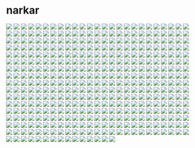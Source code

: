 # narkar

![](https://ex.moonchan.xyz/s/f12be748f9/3231504-1?redirect_to=image)
![](https://ex.moonchan.xyz/s/e4c7473351/3231504-2?redirect_to=image)
![](https://ex.moonchan.xyz/s/0464bcf71f/3231504-3?redirect_to=image)
![](https://ex.moonchan.xyz/s/7d57190284/3231504-4?redirect_to=image)
![](https://ex.moonchan.xyz/s/73a15f49d5/3231504-5?redirect_to=image)
![](https://ex.moonchan.xyz/s/33aa889feb/3231504-6?redirect_to=image)
![](https://ex.moonchan.xyz/s/ac0c478498/3231504-7?redirect_to=image)
![](https://ex.moonchan.xyz/s/c8f28e9be6/3231504-8?redirect_to=image)
![](https://ex.moonchan.xyz/s/5389204e9b/3231504-9?redirect_to=image)
![](https://ex.moonchan.xyz/s/16e1633ec6/3231504-10?redirect_to=image)
![](https://ex.moonchan.xyz/s/7ab43eed24/3231504-11?redirect_to=image)
![](https://ex.moonchan.xyz/s/34c9ae7cdd/3231504-12?redirect_to=image)
![](https://ex.moonchan.xyz/s/4e53b497a7/3231504-13?redirect_to=image)
![](https://ex.moonchan.xyz/s/7556ceb12f/3231504-14?redirect_to=image)
![](https://ex.moonchan.xyz/s/10febbc90a/3231504-15?redirect_to=image)
![](https://ex.moonchan.xyz/s/cc5f11b74c/3231504-16?redirect_to=image)
![](https://ex.moonchan.xyz/s/5326f0b708/3231504-17?redirect_to=image)
![](https://ex.moonchan.xyz/s/1b07112cb1/3231504-18?redirect_to=image)
![](https://ex.moonchan.xyz/s/12ed1aade5/3231504-19?redirect_to=image)
![](https://ex.moonchan.xyz/s/6ba5fd5834/3231504-20?redirect_to=image)
![](https://ex.moonchan.xyz/s/512466f371/3231504-21?redirect_to=image)
![](https://ex.moonchan.xyz/s/b4db85fa5f/3231504-22?redirect_to=image)
![](https://ex.moonchan.xyz/s/9b556253df/3231504-23?redirect_to=image)
![](https://ex.moonchan.xyz/s/10562a918b/3231504-24?redirect_to=image)
![](https://ex.moonchan.xyz/s/66d83b8ecc/3231504-25?redirect_to=image)
![](https://ex.moonchan.xyz/s/3719146736/3231504-26?redirect_to=image)
![](https://ex.moonchan.xyz/s/aaab3fb7be/3231504-27?redirect_to=image)
![](https://ex.moonchan.xyz/s/30219d1b5c/3231504-28?redirect_to=image)
![](https://ex.moonchan.xyz/s/f4b2664b44/3231504-29?redirect_to=image)
![](https://ex.moonchan.xyz/s/922e30541e/3231504-30?redirect_to=image)
![](https://ex.moonchan.xyz/s/01a17a92dc/3231504-31?redirect_to=image)
![](https://ex.moonchan.xyz/s/2f99da344a/3231504-32?redirect_to=image)
![](https://ex.moonchan.xyz/s/3ca9c9d764/3231504-33?redirect_to=image)
![](https://ex.moonchan.xyz/s/1f998969fa/3231504-34?redirect_to=image)
![](https://ex.moonchan.xyz/s/976e58a84d/3231504-35?redirect_to=image)
![](https://ex.moonchan.xyz/s/aa8d533609/3231504-36?redirect_to=image)
![](https://ex.moonchan.xyz/s/68c69c9661/3231504-37?redirect_to=image)
![](https://ex.moonchan.xyz/s/952dc74d07/3231504-38?redirect_to=image)
![](https://ex.moonchan.xyz/s/56abe3ae81/3231504-39?redirect_to=image)
![](https://ex.moonchan.xyz/s/d371c02d0d/3231504-40?redirect_to=image)
![](https://ex.moonchan.xyz/s/e2a5408a5c/3231504-41?redirect_to=image)
![](https://ex.moonchan.xyz/s/6c1769b785/3231504-42?redirect_to=image)
![](https://ex.moonchan.xyz/s/829a99fb4b/3231504-43?redirect_to=image)
![](https://ex.moonchan.xyz/s/bbf91b08ef/3231504-44?redirect_to=image)
![](https://ex.moonchan.xyz/s/0de07ca062/3231504-45?redirect_to=image)
![](https://ex.moonchan.xyz/s/f3bd21e8dd/3231504-46?redirect_to=image)
![](https://ex.moonchan.xyz/s/dcf48815a8/3231504-47?redirect_to=image)
![](https://ex.moonchan.xyz/s/22774e70e0/3231504-48?redirect_to=image)
![](https://ex.moonchan.xyz/s/9319250ba2/3231504-49?redirect_to=image)
![](https://ex.moonchan.xyz/s/b123337c03/3231504-50?redirect_to=image)
![](https://ex.moonchan.xyz/s/737688a3e9/3231504-51?redirect_to=image)
![](https://ex.moonchan.xyz/s/0fbbe77ad8/3231504-52?redirect_to=image)
![](https://ex.moonchan.xyz/s/50bf7b2bb1/3231504-53?redirect_to=image)
![](https://ex.moonchan.xyz/s/b51a671d12/3231504-54?redirect_to=image)
![](https://ex.moonchan.xyz/s/d880ba2a39/3231504-55?redirect_to=image)
![](https://ex.moonchan.xyz/s/31ff4af324/3231504-56?redirect_to=image)
![](https://ex.moonchan.xyz/s/873fc6a00d/3231504-57?redirect_to=image)
![](https://ex.moonchan.xyz/s/271c5c5e6a/3231504-58?redirect_to=image)
![](https://ex.moonchan.xyz/s/a433b11859/3231504-59?redirect_to=image)
![](https://ex.moonchan.xyz/s/df05062ffa/3231504-60?redirect_to=image)
![](https://ex.moonchan.xyz/s/d9c5b834d4/3231504-61?redirect_to=image)
![](https://ex.moonchan.xyz/s/b7d5699559/3231504-62?redirect_to=image)
![](https://ex.moonchan.xyz/s/6644f6499f/3231504-63?redirect_to=image)
![](https://ex.moonchan.xyz/s/288287947e/3231504-64?redirect_to=image)
![](https://ex.moonchan.xyz/s/e6e6345371/3231504-65?redirect_to=image)
![](https://ex.moonchan.xyz/s/5eb5b44cf1/3231504-66?redirect_to=image)
![](https://ex.moonchan.xyz/s/987770ad4f/3231504-67?redirect_to=image)
![](https://ex.moonchan.xyz/s/fff767ea2b/3231504-68?redirect_to=image)
![](https://ex.moonchan.xyz/s/efb3170d79/3231504-69?redirect_to=image)
![](https://ex.moonchan.xyz/s/0c3dfd7edf/3231504-70?redirect_to=image)
![](https://ex.moonchan.xyz/s/9989c4fb64/3231504-71?redirect_to=image)
![](https://ex.moonchan.xyz/s/94f9d0aabf/3231504-72?redirect_to=image)
![](https://ex.moonchan.xyz/s/8e231c0dab/3231504-73?redirect_to=image)
![](https://ex.moonchan.xyz/s/44db71d9c9/3231504-74?redirect_to=image)
![](https://ex.moonchan.xyz/s/ffad752e30/3231504-75?redirect_to=image)
![](https://ex.moonchan.xyz/s/58f1bcd6ae/3231504-76?redirect_to=image)
![](https://ex.moonchan.xyz/s/aca1aff24e/3231504-77?redirect_to=image)
![](https://ex.moonchan.xyz/s/ea2b3cfc44/3231504-78?redirect_to=image)
![](https://ex.moonchan.xyz/s/4460494fda/3231504-79?redirect_to=image)
![](https://ex.moonchan.xyz/s/9a160fb67d/3231504-80?redirect_to=image)
![](https://ex.moonchan.xyz/s/621bd09a08/3231504-81?redirect_to=image)
![](https://ex.moonchan.xyz/s/5a55a2220b/3231504-82?redirect_to=image)
![](https://ex.moonchan.xyz/s/3a3becfbf0/3231504-83?redirect_to=image)
![](https://ex.moonchan.xyz/s/2975d49967/3231504-84?redirect_to=image)
![](https://ex.moonchan.xyz/s/78318f0c09/3231504-85?redirect_to=image)
![](https://ex.moonchan.xyz/s/31118d05e7/3231504-86?redirect_to=image)
![](https://ex.moonchan.xyz/s/d657ee8284/3231504-87?redirect_to=image)
![](https://ex.moonchan.xyz/s/2975d49967/3231504-88?redirect_to=image)
![](https://ex.moonchan.xyz/s/78318f0c09/3231504-89?redirect_to=image)
![](https://ex.moonchan.xyz/s/ff297c7df8/3231504-90?redirect_to=image)
![](https://ex.moonchan.xyz/s/73a4206e1d/3231504-91?redirect_to=image)
![](https://ex.moonchan.xyz/s/05b8c86de1/3231504-92?redirect_to=image)
![](https://ex.moonchan.xyz/s/7d2dc0931d/3231504-93?redirect_to=image)
![](https://ex.moonchan.xyz/s/40c37a0a44/3231504-94?redirect_to=image)
![](https://ex.moonchan.xyz/s/e89ea8ac91/3231504-95?redirect_to=image)
![](https://ex.moonchan.xyz/s/7fddeb7443/3231504-96?redirect_to=image)
![](https://ex.moonchan.xyz/s/2279d1178d/3231504-97?redirect_to=image)
![](https://ex.moonchan.xyz/s/e7fd5c68e0/3231504-98?redirect_to=image)
![](https://ex.moonchan.xyz/s/3471211344/3231504-99?redirect_to=image)
![](https://ex.moonchan.xyz/s/1ba58646b3/3231504-100?redirect_to=image)
![](https://ex.moonchan.xyz/s/42cff14ea7/3231504-101?redirect_to=image)
![](https://ex.moonchan.xyz/s/84482d498d/3231504-102?redirect_to=image)
![](https://ex.moonchan.xyz/s/63c83c240b/3231504-103?redirect_to=image)
![](https://ex.moonchan.xyz/s/7496fac8d4/3231504-104?redirect_to=image)
![](https://ex.moonchan.xyz/s/07ac4101aa/3231504-105?redirect_to=image)
![](https://ex.moonchan.xyz/s/cc66b830c3/3231504-106?redirect_to=image)
![](https://ex.moonchan.xyz/s/810ff88d68/3231504-107?redirect_to=image)
![](https://ex.moonchan.xyz/s/7c20faabb1/3231504-108?redirect_to=image)
![](https://ex.moonchan.xyz/s/31fef8af50/3231504-109?redirect_to=image)
![](https://ex.moonchan.xyz/s/58664afd01/3231504-110?redirect_to=image)
![](https://ex.moonchan.xyz/s/45104c9ff9/3231504-111?redirect_to=image)
![](https://ex.moonchan.xyz/s/dfaede3dbc/3231504-112?redirect_to=image)
![](https://ex.moonchan.xyz/s/0a39f8170c/3231504-113?redirect_to=image)
![](https://ex.moonchan.xyz/s/72c5ffc6c6/3231504-114?redirect_to=image)
![](https://ex.moonchan.xyz/s/30a56fc0d4/3231504-115?redirect_to=image)
![](https://ex.moonchan.xyz/s/4b053c54aa/3231504-116?redirect_to=image)
![](https://ex.moonchan.xyz/s/4dc522ba2d/3231504-117?redirect_to=image)
![](https://ex.moonchan.xyz/s/8e28dee378/3231504-118?redirect_to=image)
![](https://ex.moonchan.xyz/s/47fc520889/3231504-119?redirect_to=image)
![](https://ex.moonchan.xyz/s/501ffa8c94/3231504-120?redirect_to=image)
![](https://ex.moonchan.xyz/s/2a0dbe60bd/3231504-121?redirect_to=image)
![](https://ex.moonchan.xyz/s/a00a0f5922/3231504-122?redirect_to=image)
![](https://ex.moonchan.xyz/s/71eaf32d0a/3231504-123?redirect_to=image)
![](https://ex.moonchan.xyz/s/50e8899f9c/3231504-124?redirect_to=image)
![](https://ex.moonchan.xyz/s/473ddd39fa/3231504-125?redirect_to=image)
![](https://ex.moonchan.xyz/s/83dfab9ad3/3231504-126?redirect_to=image)
![](https://ex.moonchan.xyz/s/357ce31405/3231504-127?redirect_to=image)
![](https://ex.moonchan.xyz/s/db9675495d/3231504-128?redirect_to=image)
![](https://ex.moonchan.xyz/s/50ddb14e3e/3231504-129?redirect_to=image)
![](https://ex.moonchan.xyz/s/635ecbb815/3231504-130?redirect_to=image)
![](https://ex.moonchan.xyz/s/dc99608820/3231504-131?redirect_to=image)
![](https://ex.moonchan.xyz/s/e8097d8bfe/3231504-132?redirect_to=image)
![](https://ex.moonchan.xyz/s/e88b356c07/3231504-133?redirect_to=image)
![](https://ex.moonchan.xyz/s/6ad42302a9/3231504-134?redirect_to=image)
![](https://ex.moonchan.xyz/s/2061b0ccde/3231504-135?redirect_to=image)
![](https://ex.moonchan.xyz/s/5216a4b205/3231504-136?redirect_to=image)
![](https://ex.moonchan.xyz/s/679354f046/3231504-137?redirect_to=image)
![](https://ex.moonchan.xyz/s/5361197d05/3231504-138?redirect_to=image)
![](https://ex.moonchan.xyz/s/bb36bd7299/3231504-139?redirect_to=image)
![](https://ex.moonchan.xyz/s/a7462260b9/3231504-140?redirect_to=image)
![](https://ex.moonchan.xyz/s/07ece74d38/3231504-141?redirect_to=image)
![](https://ex.moonchan.xyz/s/5e0b002758/3231504-142?redirect_to=image)
![](https://ex.moonchan.xyz/s/dc9e49b095/3231504-143?redirect_to=image)
![](https://ex.moonchan.xyz/s/e4f9521713/3231504-144?redirect_to=image)
![](https://ex.moonchan.xyz/s/2a319f8389/3231504-145?redirect_to=image)
![](https://ex.moonchan.xyz/s/c913a0f315/3231504-146?redirect_to=image)
![](https://ex.moonchan.xyz/s/30eb9c8431/3231504-147?redirect_to=image)
![](https://ex.moonchan.xyz/s/7eba82a64c/3231504-148?redirect_to=image)
![](https://ex.moonchan.xyz/s/2a4722de50/3231504-149?redirect_to=image)
![](https://ex.moonchan.xyz/s/5c6e40ae73/3231504-150?redirect_to=image)
![](https://ex.moonchan.xyz/s/ccdc8bffe9/3231504-151?redirect_to=image)
![](https://ex.moonchan.xyz/s/ebb765d745/3231504-152?redirect_to=image)
![](https://ex.moonchan.xyz/s/8591fc6ec1/3231504-153?redirect_to=image)
![](https://ex.moonchan.xyz/s/2267b6fab6/3231504-154?redirect_to=image)
![](https://ex.moonchan.xyz/s/a00f8eb019/3231504-155?redirect_to=image)
![](https://ex.moonchan.xyz/s/b8de5c5fe6/3231504-156?redirect_to=image)
![](https://ex.moonchan.xyz/s/ee3e0cd702/3231504-157?redirect_to=image)
![](https://ex.moonchan.xyz/s/67fcb9d2c4/3231504-158?redirect_to=image)
![](https://ex.moonchan.xyz/s/692aa80569/3231504-159?redirect_to=image)
![](https://ex.moonchan.xyz/s/cd14a4e80b/3231504-160?redirect_to=image)
![](https://ex.moonchan.xyz/s/4822a7d03a/3231504-161?redirect_to=image)
![](https://ex.moonchan.xyz/s/340fa90c85/3231504-162?redirect_to=image)
![](https://ex.moonchan.xyz/s/a1899101c8/3231504-163?redirect_to=image)
![](https://ex.moonchan.xyz/s/0a82b5181c/3231504-164?redirect_to=image)
![](https://ex.moonchan.xyz/s/80cbf67b51/3231504-165?redirect_to=image)
![](https://ex.moonchan.xyz/s/f76b7a75f7/3231504-166?redirect_to=image)
![](https://ex.moonchan.xyz/s/c006b3ef73/3231504-167?redirect_to=image)
![](https://ex.moonchan.xyz/s/4d22faeecb/3231504-168?redirect_to=image)
![](https://ex.moonchan.xyz/s/d584c4c7ea/3231504-169?redirect_to=image)
![](https://ex.moonchan.xyz/s/2254519492/3231504-170?redirect_to=image)
![](https://ex.moonchan.xyz/s/33ea77b9a6/3231504-171?redirect_to=image)
![](https://ex.moonchan.xyz/s/6bba946b13/3231504-172?redirect_to=image)
![](https://ex.moonchan.xyz/s/13dcc84e77/3231504-173?redirect_to=image)
![](https://ex.moonchan.xyz/s/9efd677f4c/3231504-174?redirect_to=image)
![](https://ex.moonchan.xyz/s/0fb7934dba/3231504-175?redirect_to=image)
![](https://ex.moonchan.xyz/s/24b5e7e361/3231504-176?redirect_to=image)
![](https://ex.moonchan.xyz/s/592d137218/3231504-177?redirect_to=image)
![](https://ex.moonchan.xyz/s/4747498fd5/3231504-178?redirect_to=image)
![](https://ex.moonchan.xyz/s/4231f457bc/3231504-179?redirect_to=image)
![](https://ex.moonchan.xyz/s/3862fa9391/3231504-180?redirect_to=image)
![](https://ex.moonchan.xyz/s/2a35074e01/3231504-181?redirect_to=image)
![](https://ex.moonchan.xyz/s/bc033eb819/3231504-182?redirect_to=image)
![](https://ex.moonchan.xyz/s/a8620c8c41/3231504-183?redirect_to=image)
![](https://ex.moonchan.xyz/s/cd23bea7f0/3231504-184?redirect_to=image)
![](https://ex.moonchan.xyz/s/49410bf250/3231504-185?redirect_to=image)
![](https://ex.moonchan.xyz/s/588c494633/3231504-186?redirect_to=image)
![](https://ex.moonchan.xyz/s/8b99c234bf/3231504-187?redirect_to=image)
![](https://ex.moonchan.xyz/s/ff65e6e494/3231504-188?redirect_to=image)
![](https://ex.moonchan.xyz/s/e49ce49e26/3231504-189?redirect_to=image)
![](https://ex.moonchan.xyz/s/9f721640fe/3231504-190?redirect_to=image)
![](https://ex.moonchan.xyz/s/795d2e61c4/3231504-191?redirect_to=image)
![](https://ex.moonchan.xyz/s/5cd17cfdc7/3231504-192?redirect_to=image)
![](https://ex.moonchan.xyz/s/ba9cbc7dac/3231504-193?redirect_to=image)
![](https://ex.moonchan.xyz/s/5f1d9b6c43/3231504-194?redirect_to=image)
![](https://ex.moonchan.xyz/s/6e4ace35dc/3231504-195?redirect_to=image)
![](https://ex.moonchan.xyz/s/a09fc3df37/3231504-196?redirect_to=image)
![](https://ex.moonchan.xyz/s/c2c1274244/3231504-197?redirect_to=image)
![](https://ex.moonchan.xyz/s/13873b0d2d/3231504-198?redirect_to=image)
![](https://ex.moonchan.xyz/s/7b9b11c88e/3231504-199?redirect_to=image)
![](https://ex.moonchan.xyz/s/1ec581d098/3231504-200?redirect_to=image)
![](https://ex.moonchan.xyz/s/6400d77664/3231504-201?redirect_to=image)
![](https://ex.moonchan.xyz/s/2616d36c1e/3231504-202?redirect_to=image)
![](https://ex.moonchan.xyz/s/e42290982a/3231504-203?redirect_to=image)
![](https://ex.moonchan.xyz/s/7da8dbf4e1/3231504-204?redirect_to=image)
![](https://ex.moonchan.xyz/s/561786d52d/3231504-205?redirect_to=image)
![](https://ex.moonchan.xyz/s/6ffe2b18d6/3231504-206?redirect_to=image)
![](https://ex.moonchan.xyz/s/3cff759055/3231504-207?redirect_to=image)
![](https://ex.moonchan.xyz/s/d1be41c94a/3231504-208?redirect_to=image)
![](https://ex.moonchan.xyz/s/7cbc8f89cb/3231504-209?redirect_to=image)
![](https://ex.moonchan.xyz/s/3d003a7cff/3231504-210?redirect_to=image)
![](https://ex.moonchan.xyz/s/a1b501a726/3231504-211?redirect_to=image)
![](https://ex.moonchan.xyz/s/3e8f816e5f/3231504-212?redirect_to=image)
![](https://ex.moonchan.xyz/s/d3e202119c/3231504-213?redirect_to=image)
![](https://ex.moonchan.xyz/s/50ab5f0a35/3231504-214?redirect_to=image)
![](https://ex.moonchan.xyz/s/e7ec054047/3231504-215?redirect_to=image)
![](https://ex.moonchan.xyz/s/fea1afcab4/3231504-216?redirect_to=image)
![](https://ex.moonchan.xyz/s/b2576c09f4/3231504-217?redirect_to=image)
![](https://ex.moonchan.xyz/s/c0faff1745/3231504-218?redirect_to=image)
![](https://ex.moonchan.xyz/s/9943536842/3231504-219?redirect_to=image)
![](https://ex.moonchan.xyz/s/67f7d427aa/3231504-220?redirect_to=image)
![](https://ex.moonchan.xyz/s/fb397fb7c3/3231504-221?redirect_to=image)
![](https://ex.moonchan.xyz/s/81dc3d4494/3231504-222?redirect_to=image)
![](https://ex.moonchan.xyz/s/cb4e13a158/3231504-223?redirect_to=image)
![](https://ex.moonchan.xyz/s/0d5612cca2/3231504-224?redirect_to=image)
![](https://ex.moonchan.xyz/s/3e95a19e57/3231504-225?redirect_to=image)
![](https://ex.moonchan.xyz/s/9473b70d72/3231504-226?redirect_to=image)
![](https://ex.moonchan.xyz/s/d2c004f94d/3231504-227?redirect_to=image)
![](https://ex.moonchan.xyz/s/1d19857e22/3231504-228?redirect_to=image)
![](https://ex.moonchan.xyz/s/a26af12d92/3231504-229?redirect_to=image)
![](https://ex.moonchan.xyz/s/38e5fa02bd/3231504-230?redirect_to=image)
![](https://ex.moonchan.xyz/s/0aee1b1f7c/3231504-231?redirect_to=image)
![](https://ex.moonchan.xyz/s/63bfe8479f/3231504-232?redirect_to=image)
![](https://ex.moonchan.xyz/s/81a27d466c/3231504-233?redirect_to=image)
![](https://ex.moonchan.xyz/s/3af9107d7d/3231504-234?redirect_to=image)
![](https://ex.moonchan.xyz/s/ad24ae1799/3231504-235?redirect_to=image)
![](https://ex.moonchan.xyz/s/c037fb767b/3231504-236?redirect_to=image)
![](https://ex.moonchan.xyz/s/2f363ba2b9/3231504-237?redirect_to=image)
![](https://ex.moonchan.xyz/s/af32ec7520/3231504-238?redirect_to=image)
![](https://ex.moonchan.xyz/s/6fdf90b790/3231504-239?redirect_to=image)
![](https://ex.moonchan.xyz/s/7bc8b0cc93/3231504-240?redirect_to=image)
![](https://ex.moonchan.xyz/s/024272c92f/3231504-241?redirect_to=image)
![](https://ex.moonchan.xyz/s/bb2689d9f0/3231504-242?redirect_to=image)
![](https://ex.moonchan.xyz/s/0d78102e44/3231504-243?redirect_to=image)
![](https://ex.moonchan.xyz/s/87ac1a7b5f/3231504-244?redirect_to=image)
![](https://ex.moonchan.xyz/s/a94fec2c0c/3231504-245?redirect_to=image)
![](https://ex.moonchan.xyz/s/2ff03ca6e6/3231504-246?redirect_to=image)
![](https://ex.moonchan.xyz/s/6daac96018/3231504-247?redirect_to=image)
![](https://ex.moonchan.xyz/s/4b3ec02b67/3231504-248?redirect_to=image)
![](https://ex.moonchan.xyz/s/0985cfb93e/3231504-249?redirect_to=image)
![](https://ex.moonchan.xyz/s/952f6f4e0c/3231504-250?redirect_to=image)
![](https://ex.moonchan.xyz/s/a06a8f89c4/3231504-251?redirect_to=image)
![](https://ex.moonchan.xyz/s/deefffd5c6/3231504-252?redirect_to=image)
![](https://ex.moonchan.xyz/s/498c5406eb/3231504-253?redirect_to=image)
![](https://ex.moonchan.xyz/s/c69d83f327/3231504-254?redirect_to=image)
![](https://ex.moonchan.xyz/s/536a431688/3231504-255?redirect_to=image)
![](https://ex.moonchan.xyz/s/d4338edfbd/3231504-256?redirect_to=image)
![](https://ex.moonchan.xyz/s/e91fe62cbe/3231504-257?redirect_to=image)
![](https://ex.moonchan.xyz/s/abe0fece9d/3231504-258?redirect_to=image)
![](https://ex.moonchan.xyz/s/fce1ffe6c7/3231504-259?redirect_to=image)
![](https://ex.moonchan.xyz/s/e09b6b8fb2/3231504-260?redirect_to=image)
![](https://ex.moonchan.xyz/s/311187a688/3231504-261?redirect_to=image)
![](https://ex.moonchan.xyz/s/86931f71d2/3231504-262?redirect_to=image)
![](https://ex.moonchan.xyz/s/600c9ce842/3231504-263?redirect_to=image)
![](https://ex.moonchan.xyz/s/5921be3ace/3231504-264?redirect_to=image)
![](https://ex.moonchan.xyz/s/dafc002e23/3231504-265?redirect_to=image)
![](https://ex.moonchan.xyz/s/8c6fae1270/3231504-266?redirect_to=image)
![](https://ex.moonchan.xyz/s/adc3034db5/3231504-267?redirect_to=image)
![](https://ex.moonchan.xyz/s/66be9e37c1/3231504-268?redirect_to=image)
![](https://ex.moonchan.xyz/s/50311bdd90/3231504-269?redirect_to=image)
![](https://ex.moonchan.xyz/s/3a1d4a5d6b/3231504-270?redirect_to=image)
![](https://ex.moonchan.xyz/s/b977f2156a/3231504-271?redirect_to=image)
![](https://ex.moonchan.xyz/s/b12e4d6f91/3231504-272?redirect_to=image)
![](https://ex.moonchan.xyz/s/e442220bfd/3231504-273?redirect_to=image)
![](https://ex.moonchan.xyz/s/a58cf7bf21/3231504-274?redirect_to=image)
![](https://ex.moonchan.xyz/s/b1bcce4fd7/3231504-275?redirect_to=image)
![](https://ex.moonchan.xyz/s/17fefafd8a/3231504-276?redirect_to=image)
![](https://ex.moonchan.xyz/s/706afc507a/3231504-277?redirect_to=image)
![](https://ex.moonchan.xyz/s/20d9753b84/3231504-278?redirect_to=image)
![](https://ex.moonchan.xyz/s/84af2dfeb6/3231504-279?redirect_to=image)
![](https://ex.moonchan.xyz/s/52958138ac/3231504-280?redirect_to=image)
![](https://ex.moonchan.xyz/s/5b1aa8c354/3231504-281?redirect_to=image)
![](https://ex.moonchan.xyz/s/6b01c5610b/3231504-282?redirect_to=image)
![](https://ex.moonchan.xyz/s/3f28bf2e47/3231504-283?redirect_to=image)
![](https://ex.moonchan.xyz/s/b87d373d2f/3231504-284?redirect_to=image)
![](https://ex.moonchan.xyz/s/6932994626/3231504-285?redirect_to=image)
![](https://ex.moonchan.xyz/s/85bcb49b84/3231504-286?redirect_to=image)
![](https://ex.moonchan.xyz/s/6bd162805d/3231504-287?redirect_to=image)
![](https://ex.moonchan.xyz/s/77d5b5be37/3231504-288?redirect_to=image)
![](https://ex.moonchan.xyz/s/a412828e53/3231504-289?redirect_to=image)
![](https://ex.moonchan.xyz/s/738e012685/3231504-290?redirect_to=image)
![](https://ex.moonchan.xyz/s/0de6205928/3231504-291?redirect_to=image)
![](https://ex.moonchan.xyz/s/8671ba0742/3231504-292?redirect_to=image)
![](https://ex.moonchan.xyz/s/9d8c39e106/3231504-293?redirect_to=image)
![](https://ex.moonchan.xyz/s/72e0b2c81b/3231504-294?redirect_to=image)
![](https://ex.moonchan.xyz/s/94f4caf85b/3231504-295?redirect_to=image)
![](https://ex.moonchan.xyz/s/e1b80c6190/3231504-296?redirect_to=image)
![](https://ex.moonchan.xyz/s/ad564c82bb/3231504-297?redirect_to=image)
![](https://ex.moonchan.xyz/s/6cb8c1d0b1/3231504-298?redirect_to=image)
![](https://ex.moonchan.xyz/s/de04c3a115/3231504-299?redirect_to=image)
![](https://ex.moonchan.xyz/s/f665069331/3231504-300?redirect_to=image)
![](https://ex.moonchan.xyz/s/4962d86d1e/3231504-301?redirect_to=image)
![](https://ex.moonchan.xyz/s/0d0a931932/3231504-302?redirect_to=image)
![](https://ex.moonchan.xyz/s/e1772406c0/3231504-303?redirect_to=image)
![](https://ex.moonchan.xyz/s/5111c20e48/3231504-304?redirect_to=image)
![](https://ex.moonchan.xyz/s/8d9188ec3c/3231504-305?redirect_to=image)
![](https://ex.moonchan.xyz/s/023eb2e7d1/3231504-306?redirect_to=image)
![](https://ex.moonchan.xyz/s/e7040746f1/3231504-307?redirect_to=image)
![](https://ex.moonchan.xyz/s/a38c5d9d21/3231504-308?redirect_to=image)
![](https://ex.moonchan.xyz/s/373c69c68d/3231504-309?redirect_to=image)
![](https://ex.moonchan.xyz/s/8a74c91b04/3231504-310?redirect_to=image)
![](https://ex.moonchan.xyz/s/221efbbf9d/3231504-311?redirect_to=image)
![](https://ex.moonchan.xyz/s/875fa7273d/3231504-312?redirect_to=image)
![](https://ex.moonchan.xyz/s/d5c17959f0/3231504-313?redirect_to=image)
![](https://ex.moonchan.xyz/s/718851d4a3/3231504-314?redirect_to=image)
![](https://ex.moonchan.xyz/s/246fb8a76a/3231504-315?redirect_to=image)
![](https://ex.moonchan.xyz/s/757047c0d6/3231504-316?redirect_to=image)
![](https://ex.moonchan.xyz/s/c58f4a56b8/3231504-317?redirect_to=image)
![](https://ex.moonchan.xyz/s/7180b1de5a/3231504-318?redirect_to=image)
![](https://ex.moonchan.xyz/s/d009ab8f91/3231504-319?redirect_to=image)
![](https://ex.moonchan.xyz/s/9dd6c9f1b9/3231504-320?redirect_to=image)
![](https://ex.moonchan.xyz/s/275ff0ece0/3231504-321?redirect_to=image)
![](https://ex.moonchan.xyz/s/888d73db11/3231504-322?redirect_to=image)
![](https://ex.moonchan.xyz/s/e0f10f06a0/3231504-323?redirect_to=image)
![](https://ex.moonchan.xyz/s/689dc08492/3231504-324?redirect_to=image)
![](https://ex.moonchan.xyz/s/aa437426e5/3231504-325?redirect_to=image)
![](https://ex.moonchan.xyz/s/57eaed0948/3231504-326?redirect_to=image)
![](https://ex.moonchan.xyz/s/b602ffdc21/3231504-327?redirect_to=image)
![](https://ex.moonchan.xyz/s/ce51e5570d/3231504-328?redirect_to=image)
![](https://ex.moonchan.xyz/s/581a751585/3231504-329?redirect_to=image)
![](https://ex.moonchan.xyz/s/6a9c43187e/3231504-330?redirect_to=image)
![](https://ex.moonchan.xyz/s/0c71140714/3231504-331?redirect_to=image)
![](https://ex.moonchan.xyz/s/6d8b984173/3231504-332?redirect_to=image)
![](https://ex.moonchan.xyz/s/76d7fc402f/3231504-333?redirect_to=image)
![](https://ex.moonchan.xyz/s/4776ee8663/3231504-334?redirect_to=image)
![](https://ex.moonchan.xyz/s/13030243c4/3231504-335?redirect_to=image)
![](https://ex.moonchan.xyz/s/3c28b34dc1/3231504-336?redirect_to=image)
![](https://ex.moonchan.xyz/s/6d7a09d11a/3231504-337?redirect_to=image)
![](https://ex.moonchan.xyz/s/8678ca7821/3231504-338?redirect_to=image)
![](https://ex.moonchan.xyz/s/5712709ba7/3231504-339?redirect_to=image)
![](https://ex.moonchan.xyz/s/a947a0415c/3231504-340?redirect_to=image)
![](https://ex.moonchan.xyz/s/378d5f9610/3231504-341?redirect_to=image)
![](https://ex.moonchan.xyz/s/6a8d256d5a/3231504-342?redirect_to=image)
![](https://ex.moonchan.xyz/s/2e4b4fd7c7/3231504-343?redirect_to=image)
![](https://ex.moonchan.xyz/s/1cfc43c0b4/3231504-344?redirect_to=image)
![](https://ex.moonchan.xyz/s/27f7df52b5/3231504-345?redirect_to=image)
![](https://ex.moonchan.xyz/s/5e912dec4b/3231504-346?redirect_to=image)
![](https://ex.moonchan.xyz/s/d0e20e519c/3231504-347?redirect_to=image)
![](https://ex.moonchan.xyz/s/715e2a41a7/3231504-348?redirect_to=image)
![](https://ex.moonchan.xyz/s/d15f884a1a/3231504-349?redirect_to=image)
![](https://ex.moonchan.xyz/s/7dd6459f19/3231504-350?redirect_to=image)
![](https://ex.moonchan.xyz/s/e9e780a5bc/3231504-351?redirect_to=image)
![](https://ex.moonchan.xyz/s/b22b50c2db/3231504-352?redirect_to=image)
![](https://ex.moonchan.xyz/s/77a21c9feb/3231504-353?redirect_to=image)
![](https://ex.moonchan.xyz/s/fd6c8ad94b/3231504-354?redirect_to=image)
![](https://ex.moonchan.xyz/s/cbfa0adfc3/3231504-355?redirect_to=image)
![](https://ex.moonchan.xyz/s/bdd47caae3/3231504-356?redirect_to=image)
![](https://ex.moonchan.xyz/s/b6a9e2625c/3231504-357?redirect_to=image)
![](https://ex.moonchan.xyz/s/f503cef075/3231504-358?redirect_to=image)
![](https://ex.moonchan.xyz/s/8800da31bd/3231504-359?redirect_to=image)
![](https://ex.moonchan.xyz/s/98396c15ac/3231504-360?redirect_to=image)
![](https://ex.moonchan.xyz/s/b7d2019db2/3231504-361?redirect_to=image)
![](https://ex.moonchan.xyz/s/6e2bf9f36e/3231504-362?redirect_to=image)
![](https://ex.moonchan.xyz/s/c71637fc79/3231504-363?redirect_to=image)
![](https://ex.moonchan.xyz/s/eef3755e7c/3231504-364?redirect_to=image)
![](https://ex.moonchan.xyz/s/062292bf06/3231504-365?redirect_to=image)
![](https://ex.moonchan.xyz/s/5809c03e37/3231504-366?redirect_to=image)
![](https://ex.moonchan.xyz/s/649e945344/3231504-367?redirect_to=image)
![](https://ex.moonchan.xyz/s/cac557bd45/3231504-368?redirect_to=image)
![](https://ex.moonchan.xyz/s/11c92fb388/3231504-369?redirect_to=image)
![](https://ex.moonchan.xyz/s/08b1154d11/3231504-370?redirect_to=image)
![](https://ex.moonchan.xyz/s/11882aac00/3231504-371?redirect_to=image)
![](https://ex.moonchan.xyz/s/dcb1737523/3231504-372?redirect_to=image)
![](https://ex.moonchan.xyz/s/42e1849d11/3231504-373?redirect_to=image)
![](https://ex.moonchan.xyz/s/e7711826f6/3231504-374?redirect_to=image)
![](https://ex.moonchan.xyz/s/1b5f46d5fb/3231504-375?redirect_to=image)
![](https://ex.moonchan.xyz/s/c7128b5d4d/3231504-376?redirect_to=image)
![](https://ex.moonchan.xyz/s/89de41e4b8/3231504-377?redirect_to=image)
![](https://ex.moonchan.xyz/s/f2f135af66/3231504-378?redirect_to=image)
![](https://ex.moonchan.xyz/s/9b7086977b/3231504-379?redirect_to=image)
![](https://ex.moonchan.xyz/s/5cd2817433/3231504-380?redirect_to=image)
![](https://ex.moonchan.xyz/s/122f6233cb/3231504-381?redirect_to=image)
![](https://ex.moonchan.xyz/s/c71c8e2cfe/3231504-382?redirect_to=image)
![](https://ex.moonchan.xyz/s/9d3e2d9da0/3231504-383?redirect_to=image)
![](https://ex.moonchan.xyz/s/ccb9ff3cbd/3231504-384?redirect_to=image)
![](https://ex.moonchan.xyz/s/3326fa4159/3231504-385?redirect_to=image)
![](https://ex.moonchan.xyz/s/02c79168ee/3231504-386?redirect_to=image)
![](https://ex.moonchan.xyz/s/530a0a84b2/3231504-387?redirect_to=image)
![](https://ex.moonchan.xyz/s/5ffb5ccb5e/3231504-388?redirect_to=image)
![](https://ex.moonchan.xyz/s/dfec58a9e2/3231504-389?redirect_to=image)
![](https://ex.moonchan.xyz/s/7434754fd1/3231504-390?redirect_to=image)
![](https://ex.moonchan.xyz/s/5ee7fbce89/3231504-391?redirect_to=image)
![](https://ex.moonchan.xyz/s/89bd5d467f/3231504-392?redirect_to=image)
![](https://ex.moonchan.xyz/s/281313a8e2/3231504-393?redirect_to=image)
![](https://ex.moonchan.xyz/s/61ac7e70f8/3231504-394?redirect_to=image)
![](https://ex.moonchan.xyz/s/2e98105b3c/3231504-395?redirect_to=image)
![](https://ex.moonchan.xyz/s/2a771bb818/3231504-396?redirect_to=image)
![](https://ex.moonchan.xyz/s/73ff2cea18/3231504-397?redirect_to=image)
![](https://ex.moonchan.xyz/s/72f9f81a6d/3231504-398?redirect_to=image)
![](https://ex.moonchan.xyz/s/77f9bda43a/3231504-399?redirect_to=image)
![](https://ex.moonchan.xyz/s/f81cc3020b/3231504-400?redirect_to=image)
![](https://ex.moonchan.xyz/s/43ec2b3a72/3231504-401?redirect_to=image)
![](https://ex.moonchan.xyz/s/6cc536bc89/3231504-402?redirect_to=image)
![](https://ex.moonchan.xyz/s/398862f750/3231504-403?redirect_to=image)
![](https://ex.moonchan.xyz/s/8ad6664a46/3231504-404?redirect_to=image)
![](https://ex.moonchan.xyz/s/18235f529d/3231504-405?redirect_to=image)
![](https://ex.moonchan.xyz/s/3fcb42fff2/3231504-406?redirect_to=image)
![](https://ex.moonchan.xyz/s/205810b25d/3231504-407?redirect_to=image)
![](https://ex.moonchan.xyz/s/5b3273781c/3231504-408?redirect_to=image)
![](https://ex.moonchan.xyz/s/5f6dc6a485/3231504-409?redirect_to=image)
![](https://ex.moonchan.xyz/s/52a632f505/3231504-410?redirect_to=image)
![](https://ex.moonchan.xyz/s/3af041044b/3231504-411?redirect_to=image)
![](https://ex.moonchan.xyz/s/c4a1b18b4d/3231504-412?redirect_to=image)
![](https://ex.moonchan.xyz/s/0d75701e99/3231504-413?redirect_to=image)
![](https://ex.moonchan.xyz/s/372644c261/3231504-414?redirect_to=image)
![](https://ex.moonchan.xyz/s/391cf42f16/3231504-415?redirect_to=image)